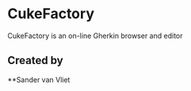 # CukeFactory

CukeFactory is an on-line Gherkin browser and editor

## Created by

**Sander van Vliet
